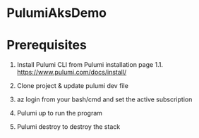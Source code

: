 # PulumiAksDemo

# Prerequisites

1. Install Pulumi CLI from Pulumi installation page
1.1. https://www.pulumi.com/docs/install/

2. Clone project & update pulumi dev file

3. az login from your bash/cmd and set the active subscription

4. Pulumi up to run the program

5. Pulumi destroy to destroy the stack